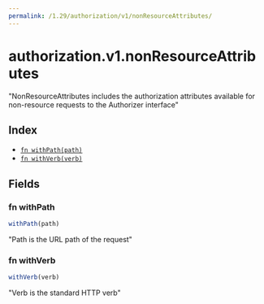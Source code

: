```yaml
---
permalink: /1.29/authorization/v1/nonResourceAttributes/
---
```


# authorization.v1.nonResourceAttributes

"NonResourceAttributes includes the authorization attributes available for non-resource requests to the Authorizer interface"

## Index

* [`fn withPath(path)`](#fn-withpath)
* [`fn withVerb(verb)`](#fn-withverb)

## Fields

### fn withPath

```ts
withPath(path)
```

"Path is the URL path of the request"

### fn withVerb

```ts
withVerb(verb)
```

"Verb is the standard HTTP verb"